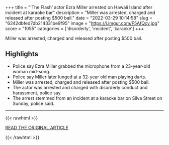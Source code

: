 +++
title = "‘The Flash’ actor Ezra Miller arrested on Hawaii Island after incident at karaoke bar"
description = "Miller was arrested, charged and released after posting $500 bail."
date = "2022-03-29 10:14:58"
slug = "6242dbfed7db214331be9f95"
image = "https://i.imgur.com/F5AfQcv.jpg"
score = "1055"
categories = ['disorderly', 'incident', 'karaoke']
+++

Miller was arrested, charged and released after posting $500 bail.

## Highlights

- Police say Ezra Miller grabbed the microphone from a 23-year-old woman mid-song.
- Police say Miller later lunged at a 32-year old man playing darts.
- Miller was arrested, charged and released after posting $500 bail.
- The actor was arrested and charged with disorderly conduct and harassment, police say.
- The arrest stemmed from an incident at a karaoke bar on Silva Street on Sunday, police said.

---

{{< rawhtml >}}
  <p class="article-category">
    <a target="_blank" href="https://www.hawaiinewsnow.com/2022/03/29/actor-known-superhero-role-arrested-hawaii-island/">READ THE ORIGINAL ARTICLE</a>
  </p>
{{< /rawhtml >}}
